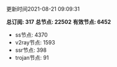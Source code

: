 更新时间2021-08-21 09:09:31

**总订阅: 317**
**总节点: 22502**
**有效节点: 6452**
- ss节点: 4370
- v2ray节点: 1593
- ssr节点: 398
- trojan节点: 91
